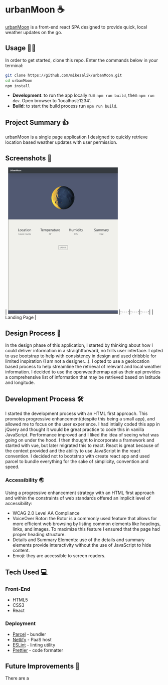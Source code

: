 # urbanMoon ☕️

[urbanMoon](https://brave-booth-15c32b.netlify.app/) is a front-end react SPA designed to provide quick, local weather updates on the go.

## Usage 👩‍💻

In order to get started, clone this repo. Enter the commands below in your terminal:

```bash
git clone https://github.com/mikezalik/urbanMoon.git
cd urbanMoon
npm install
```

- **Development**: to run the app locally run `npm run build`, then `npm run dev`. Open browser to 'localhost:1234'.
- **Build**: to start the build process run `npm run build`.

## Project Summary 👍

urbanMoon is a single page application I designed to quickly retrieve location based weather updates with user permission.

## Screenshots 📸

| <img alt="Landing Page" src="design/Screen Shot 2021-01-26 at 11.17.24 AM.png" width="350">
|:---:|:---:|:---:|
| Landing Page |

## Design Process 📐

In the design phase of this application, I started by thinking about how I could deliver information in a straightforward, no frills user interface. I opted to use bootstrap to help with consistency in design and used dribbble for limited inspiration (I am not a designer...). I opted to use a geolocation based process to help streamline the retrieval of relevant and local weather information. I decided to use the openweathermap api as their api provides a comprehensive list of information that may be retrieved based on latitude and longitude.

## Development Process 🛠

I started the development process with an HTML first approach. This promotes progressive enhancement(despite this being a small app), and allowed me to focus on the user experience. I had intially coded this app in jQuery and thought it would be great practice to code this in vanilla JavaScript. Performance improved and I liked the idea of seeing what was going on under the hood. I then thought to incorporate a framework and started with vue, but later migrated this to react. React is great because of the context provided and the ability to use JavaScript in the react convention. I decided not to bootstrap with create react app and used parcel to bundle everything for the sake of simplicity, convention and speed.

### Accessibility 🌏

Using a progressive enhancement strategy with an HTML first approach and within the constraints of web standards offered an implicit level of accessibility:

- WCAG 2.0 Level AA Compliance
- VoiceOver Rotor: the Rotor is a commonly used feature that allows for more efficient web browsing by listing common elements like headings, links, and images. To maximize this feature I ensured that the page had proper heading structure.
- Details and Summary Elements: use of the details and summary elements provide interactivity without the use of JavaScript to hide content.
- Emoji: they are accessible to screen readers.

## Tech Used 💻

### Front-End

- HTML5
- CSS3
- React

### Deployment

- [Parcel](https://parceljs.org/) - bundler
- [Netlify](https://netlify.com) - PaaS host
- [ESLint](https://eslint.org/) - linting utility
- [Prettier](https://prettier.io/) - code formatter

## Future Improvements 🚀

There are a
